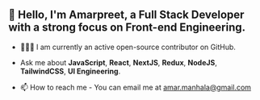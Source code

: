 ## 👋 Hello, I'm Amarpreet, a Full Stack Developer with a strong focus on Front-end Engineering.


- 👨🏻‍💻 I am currently an active open-source contributor on GitHub.

- Ask me about **JavaScript**, **React**, **NextJS**, **Redux**, **NodeJS**, **TailwindCSS**, **UI Engineering**.

- 📫 How to reach me - You can email me at amar.manhala@gmail.com
